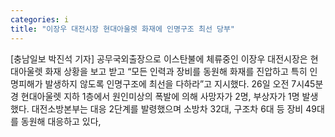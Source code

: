 ```yaml
---
categories: i
title: "이장우 대전시장 현대아울렛 화재에 인명구조 최선 당부"
---
```

[충남일보 박진석 기자] 공무국외출장으로 이스탄불에 체류중인 이장우 대전시장은 현대아울렛 화재 상황을 보고 받고 “모든 인력과 장비를 동원해 화재를 진압하고 특히 인명피해가 발생하지 않도록 인명구조에 최선을 다하라”고 지시했다. 26일 오전 7시45분경 현대아울렛 지하 1층에서 원인미상의 폭발에 의해 사망자가 2명, 부상자가 1명 발생했다. 대전소방본부는 대응 2단계를 발령했으며 소방차 32대, 구조차 6대 등 장비 49대를 동원해 대응하고 있다,